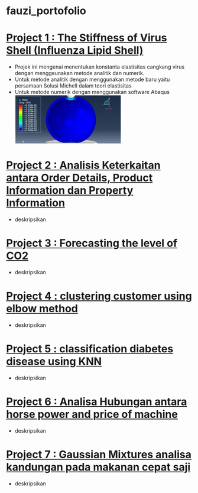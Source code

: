 # fauzi_portofolio
# [Project 1 : The Stiffness of Virus Shell (Influenza Lipid Shell)](https://github.com/fauzi1999mei/virus_shell/blob/main/Mohammad_Rizki_Fauzi_ICIRAD2021.pdf)
* Projek ini mengenai menentukan konstanta elastisitas cangkang virus dengan menggeunakan metode analitik dan numerik.
* Untuk metode analitik dengan menggunakan metode baru yaitu persamaan Solusi Michell dalam teori elastisitas
* Untuk metode numerik dengan menggunakan software Abaqus
![](https://github.com/fauzi1999mei/fauzi_portofolio/blob/main/influenza.JPG)
# [Project 2 : Analisis Keterkaitan antara Order Details, Product Information dan Property Information]()
* deskripsikan
# [Project 3 : Forecasting the level of CO2]()
* deskripsikan
# [Project 4 : clustering customer using elbow method]()
* deskripsikan
# [Project 5 : classification diabetes disease using KNN]()
* deskripsikan
# [Project 6 : Analisa Hubungan antara horse power and price of machine]()
* deskripsikan
# [Project 7 : Gaussian Mixtures analisa kandungan pada makanan cepat saji]()
* deskripsikan
